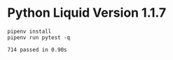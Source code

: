 # Python Liquid Version 1.1.7

```
pipenv install
pipenv run pytest -q
```

```
714 passed in 0.90s
```
